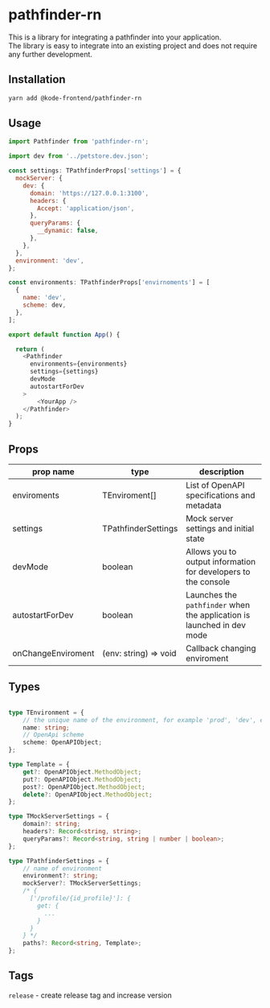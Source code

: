 # pathfinder-rn

This is a library for integrating a pathfinder into your application.  
The library is easy to integrate into an existing project and does not require any further development.
## Installation

```sh
yarn add @kode-frontend/pathfinder-rn
```

## Usage

```js
import Pathfinder from 'pathfinder-rn';

import dev from '../petstore.dev.json';

const settings: TPathfinderProps['settings'] = {
  mockServer: {
    dev: {
      domain: 'https://127.0.0.1:3100',
      headers: {
        Accept: 'application/json',
      },
      queryParams: {
        __dynamic: false,
      },
    },
  },
  environment: 'dev',
};

const environments: TPathfinderProps['envirnoments'] = [
  {
    name: 'dev',
    scheme: dev,
  },
];

export default function App() {

  return (
    <Pathfinder
      environments={environments}
      settings={settings}
      devMode
      autostartForDev
    >
    	<YourApp />
    </Pathfinder>
  );
}

```

## Props

| prop name          | type                  | description                                                            |
| ------------------ | --------------------- | ---------------------------------------------------------------------- |
| enviroments        | TEnviroment[]         | List of OpenAPI specifications and metadata                            |
| settings           | TPathfinderSettings   | Mock server settings and initial state                                 |
| devMode            | boolean               | Allows you to output information for developers to the console         |
| autostartForDev    | boolean               | Launches the `pathfinder` when the application is launched in dev mode |
| onChangeEnviroment | (env: string) => void | Callback changing enviroment                                           |


## Types

```ts

type TEnvironment = {
    // the unique name of the environment, for example 'prod', 'dev', etc...
    name: string;
    // OpenApi scheme
    scheme: OpenAPIObject;
};

type Template = {
    get?: OpenAPIObject.MethodObject;
    put?: OpenAPIObject.MethodObject;
    post?: OpenAPIObject.MethodObject;
    delete?: OpenAPIObject.MethodObject;
};

type TMockServerSettings = {
    domain?: string;
    headers?: Record<string, string>;
    queryParams?: Record<string, string | number | boolean>;
};

type TPathfinderSettings = {
    // name of environment
    environment?: string;
    mockServer?: TMockServerSettings;
    /* {
      ['/profile/{id_profile}']: {
        get: {
          ...
        }
      }
    } */
    paths?: Record<string, Template>;
};

```

## Tags

`release` - create release tag and increase version


